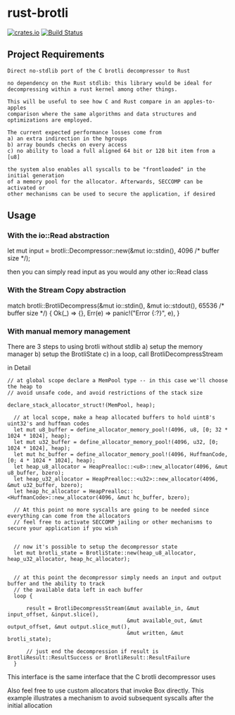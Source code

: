 # rust-brotli

[![crates.io](http://meritbadge.herokuapp.com/brotli)](https://crates.io/crates/brotli)
[![Build Status](https://travis-ci.org/dropbox/rust-brotli.svg?branch=master)](https://travis-ci.org/dropbox/rust-brotli)
## Project Requirements

    Direct no-stdlib port of the C brotli decompressor to Rust
    
    no dependency on the Rust stdlib: this library would be ideal for decompressing within a rust kernel among other things.
    
    This will be useful to see how C and Rust compare in an apples-to-apples
    comparison where the same algorithms and data structures and
    optimizations are employed.
    
    The current expected performance losses come from
    a) an extra indirection in the hgroups
    b) array bounds checks on every access
    c) no ability to load a full aligned 64 bit or 128 bit item from a [u8]

    the system also enables all syscalls to be "frontloaded" in the initial generation
    of a memory pool for the allocator. Afterwards, SECCOMP can be activated or
    other mechanisms can be used to secure the application, if desired


## Usage
### With the io::Read abstraction
let mut input = brotli::Decompressor::new(&mut io::stdin(), 4096 /* buffer size */);

then you can simply read input as you would any other io::Read class

### With the Stream Copy abstraction
  match brotli::BrotliDecompress(&mut io::stdin(), &mut io::stdout(), 65536 /* buffer size */) {
      Ok(_) => {},
      Err(e) => panic!("Error {:?}", e),
  }

### With manual memory management
There are 3 steps to using brotli without stdlib
a) setup the memory manager
b) setup the BrotliState
c) in a loop, call BrotliDecompressStream

in Detail

```
// at global scope declare a MemPool type -- in this case we'll choose the heap to
// avoid unsafe code, and avoid restrictions of the stack size

declare_stack_allocator_struct!(MemPool, heap);

  // at local scope, make a heap allocated buffers to hold uint8's uint32's and huffman codes
  let mut u8_buffer = define_allocator_memory_pool!(4096, u8, [0; 32 * 1024 * 1024], heap);
  let mut u32_buffer = define_allocator_memory_pool!(4096, u32, [0; 1024 * 1024], heap);
  let mut hc_buffer = define_allocator_memory_pool!(4096, HuffmanCode, [0; 4 * 1024 * 1024], heap);
  let heap_u8_allocator = HeapPrealloc::<u8>::new_allocator(4096, &mut u8_buffer, bzero);
  let heap_u32_allocator = HeapPrealloc::<u32>::new_allocator(4096, &mut u32_buffer, bzero);
  let heap_hc_allocator = HeapPrealloc::<HuffmanCode>::new_allocator(4096, &mut hc_buffer, bzero);

  // At this point no more syscalls are going to be needed since everything can come from the allocators
  // feel free to activate SECCOMP jailing or other mechanisms to secure your application if you wish


  // now it's possible to setup the decompressor state
  let mut brotli_state = BrotliState::new(heap_u8_allocator, heap_u32_allocator, heap_hc_allocator);


  // at this point the decompressor simply needs an input and output buffer and the ability to track
  // the available data left in each buffer
  loop {

      result = BrotliDecompressStream(&mut available_in, &mut input_offset, &input.slice(),
                                      &mut available_out, &mut output_offset, &mut output.slice_mut(),
                                      &mut written, &mut brotli_state);

      // just end the decompression if result is BrotliResult::ResultSuccess or BrotliResult::ResultFailure
  }
```

This interface is the same interface that the C brotli decompressor uses

Also feel free to use custom allocators that invoke Box directly.
This example illustrates a mechanism to avoid subsequent syscalls after the initial allocation

